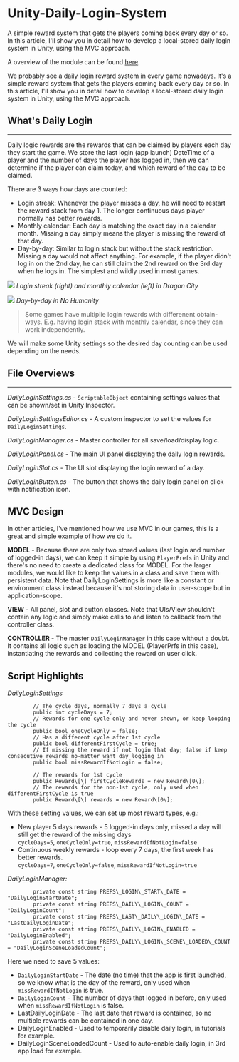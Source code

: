 # Unity-Daily-Login-System
A simple reward system that gets the players coming back every day or so. In this article, I'll show you in detail how to develop a local-stored daily login system in Unity, using the MVC approach.

A overview of the module can be found [here](https://www.richardfu.net/create-a-daily-login-reward-system-in-unity/).

We probably see a daily login reward system in every game nowadays. It's a simple reward system that gets the players coming back every day or so. In this article, I'll show you in detail how to develop a local-stored daily login system in Unity, using the MVC approach.

## What's Daily Login
--------------

Daily logic rewards are the rewards that can be claimed by players each day they start the game. We store the last login (app launch) DateTime of a player and the number of days the player has logged in, then we can determine if the player can claim today, and which reward of the day to be claimed.

There are 3 ways how days are counted:

*   Login streak: Whenever the player misses a day, he will need to restart the reward stack from day 1. The longer continuous days player normally has better rewards.
*   Monthly calendar: Each day is matching the exact day in a calendar month. Missing a day simply means the player is missing the reward of that day.
*   Day-by-day: Similar to login stack but without the stack restriction. Missing a day would not affect anything. For example, if the player didn't log in on the 2nd day, he can still claim the 2nd reward on the 3rd day when he logs in. The simplest and wildly used in most games.

![](https://www.richardfu.net/wp-content/uploads/monthly_calendar_login_streak_dragon_city-1-1024x576.jpg)
*Login streak (right) and monthly calendar (left) in Dragon City*

![](https://www.richardfu.net/wp-content/uploads/day_to_day_no_humanity-1-473x1024.jpg)
*Day-by-day in No Humanity*

> Some games have multiplie login rewards with differenent obtain-ways. E.g. having login stack with monthly calendar, since they can work independently.

We will make some Unity settings so the desired day counting can be used depending on the needs.

## File Overviews
--------------

_DailyLoginSettings.cs_ - `ScriptableObject` containing settings values that can be shown/set in Unity Inspector.

_DailyLoginSettingsEditor.cs_ - A custom inspector to set the values for `DailyLoginSettings`.

_DailyLoginManager.cs_ - Master controller for all save/load/display logic.

_DailyLoginPanel.cs_ - The main UI panel displaying the daily login rewards.

_DailyLoginSlot.cs_ - The UI slot displaying the login reward of a day.

_DailyLoginButton.cs_ - The button that shows the daily login panel on click with notification icon.

MVC Design
----------

In other articles, I've mentioned how we use MVC in our games, this is a great and simple example of how we do it.

**MODEL** - Because there are only two stored values (last login and number of logged-in days), we can keep it simple by using `PlayerPrefs` in Unity and there's no need to create a dedicated class for MODEL. For the larger modules, we would like to keep the values in a class and save them with persistent data. Note that DailyLoginSettings is more like a constant or environment class instead because it's not storing data in user-scope but in application-scope.

**VIEW** - All panel, slot and button classes. Note that UIs/View shouldn't contain any logic and simply make calls to and listen to callback from the controller class.

**CONTROLLER** - The master `DailyLoginManager` in this case without a doubt. It contains all logic such as loading the MODEL (PlayerPrfs in this case), instantiating the rewards and collecting the reward on user click.

Script Highlights
-----------------

_DailyLoginSettings_

```
		// The cycle days, normally 7 days a cycle
		public int cycleDays = 7;
		// Rewards for one cycle only and never shown, or keep looping the cycle
		public bool oneCycleOnly = false;
		// Has a different cycle after 1st cycle
		public bool differentFirstCycle = true;
		// If missing the reward if not login that day; false if keep consecutive rewards no-matter want day logging in
		public bool missRewardIfNotLogin = false;

		// The rewards for 1st cycle
		public Reward\[\] firstCycleRewards = new Reward\[0\];
		// The rewards for the non-1st cycle, only used when differentFirstCycle is true
		public Reward\[\] rewards = new Reward\[0\];
```

With these setting values, we can set up most reward types, e.g.:

*   New player 5 days rewards - 5 logged-in days only, missed a day will still get the reward of the missing days  
    `cycleDays=5`, `oneCycleOnly=true`, `missRewardIfNotLogin=false`
*   Continuous weekly rewards - loop every 7 days, the first week has better rewards.  
    `cycleDays=7`, `oneCycleOnly=false`, `missRewardIfNotLogin=true`

_DailyLoginManager:_

```
		private const string PREFS\_LOGIN\_START\_DATE = "DailyLoginStartDate";
		private const string PREFS\_DAILY\_LOGIN\_COUNT = "DailyLoginCount";
		private const string PREFS\_LAST\_DAILY\_LOGIN\_DATE = "LastDailyLoginDate";
		private const string PREFS\_DAILY\_LOGIN\_ENABLED = "DailyLoginEnabled";
		private const string PREFS\_DAILY\_LOGIN\_SCENE\_LOADED\_COUNT = "DailyLoginSceneLoadedCount";
```

Here we need to save 5 values:

*   `DailyLoginStartDate` - The date (no time) that the app is first launched, so we know what is the day of the reward, only used when `missRewardIfNotLogin` is true.
*   `DailyLoginCount` - The number of days that logged in before, only used when `missRewardIfNotLogin` is false.
*   LastDailyLoginDate - The last date that reward is contained, so no multiple rewards can be contained in one day.
*   DailyLoginEnabled - Used to temporarily disable daily login, in tutorials for example.
*   DailyLoginSceneLoadedCount - Used to auto-enable daily login, in 3rd app load for example.
